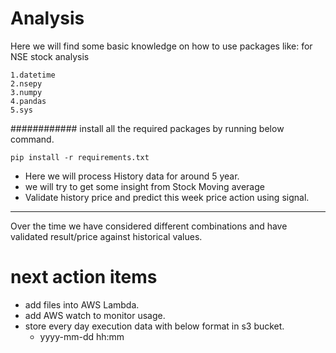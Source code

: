 # Analysis


Here we will find some basic knowledge on how to use packages like: for NSE stock analysis 

    1.datetime
    2.nsepy
    3.numpy
    4.pandas
    5.sys

############
install all the required packages by running below command.

    pip install -r requirements.txt

- Here we will process History data for around 5 year.
- we will try to get some insight from Stock Moving average
- Validate history price and predict this week price action using signal.


-------------------------------------------------------
Over the time we have considered different combinations and have validated result/price against historical values.

# next action items

   - add files into AWS Lambda.
   - add AWS watch to monitor usage.
   - store every day execution data with below format in s3 bucket.
      - yyyy-mm-dd hh:mm     
